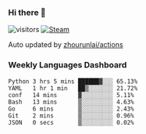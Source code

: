 ### Hi there 👋

![visitors](https://visitor-badge.glitch.me/badge?page_id=zhourunlai)
[![Steam](https://img.shields.io/badge/dynamic/json?label=Steam&query=%24.data.totalSubs&url=https%3A%2F%2Fapi.spencerwoo.com%2Fsubstats%2F%3Fsource%3DsteamGames%26queryKey%3D76561198285156854&suffix=%20Games&logo=steam&labelColor=134375&color=0b1a37&longCache=true)](http://steamcommunity.com/profiles/76561198285156854)

Auto updated by <a href="https://github.com/zhourunlai/zhourunlai/actions" target="_blank">zhourunlai/actions</a>

### Weekly Languages Dashboard

<!--PART:wakatime-->
```text
Python 3 hrs 5 mins ██████▓░░░ 65.13%
YAML   1 hr 1 min   ██▒░░░░░░░ 21.72%
conf   14 mins      ▓░░░░░░░░░ 5.11%
Bash   13 mins      ▒░░░░░░░░░ 4.63%
Go     6 mins       ▒░░░░░░░░░ 2.43%
Git    2 mins       ▒░░░░░░░░░ 0.96%
JSON   0 secs       ▒░░░░░░░░░ 0.02%
```
<!--PART:wakatime-->
